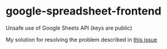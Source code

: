 # google-spreadsheet-frontend
Unsafe use of Google Sheets API (keys are public)

My solution for resolving the problem described in [this issue](https://github.com/theoephraim/node-google-spreadsheet/issues/552)